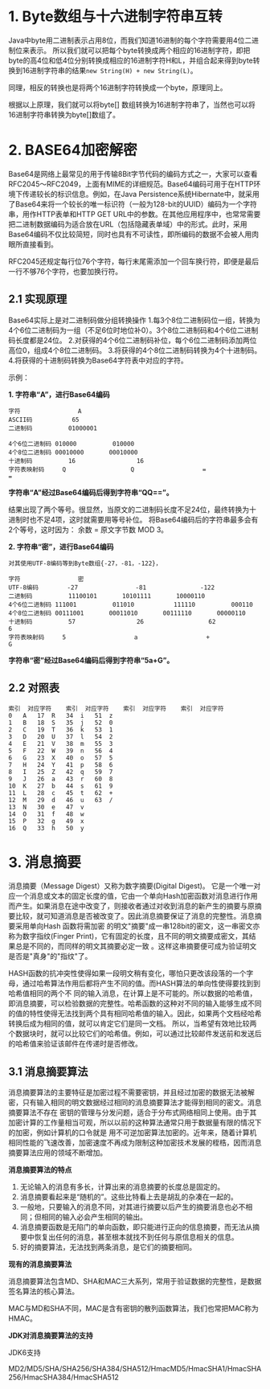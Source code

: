 # 1. Byte数组与十六进制字符串互转

Java中byte用二进制表示占用8位，而我们知道16进制的每个字符需要用4位二进制位来表示。
所以我们就可以把每个byte转换成两个相应的16进制字符，即把byte的高4位和低4位分别转换成相应的16进制字符H和L，并组合起来得到byte转换到16进制字符串的结果`new String(H) + new String(L)`。
 
同理，相反的转换也是将两个16进制字符转换成一个byte，原理同上。
 
根据以上原理，我们就可以将byte[] 数组转换为16进制字符串了，当然也可以将16进制字符串转换为byte[]数组了。  

# 2. BASE64加密解密

Base64是网络上最常见的用于传输8Bit字节代码的编码方式之一，大家可以查看RFC2045～RFC2049，上面有MIME的详细规范。Base64编码可用于在HTTP环境下传递较长的标识信息。例如，在Java Persistence系统Hibernate中，就采用了Base64来将一个较长的唯一标识符（一般为128-bit的UUID）编码为一个字符串，用作HTTP表单和HTTP GET URL中的参数。在其他应用程序中，也常常需要把二进制数据编码为适合放在URL（包括隐藏表单域）中的形式。此时，采用Base64编码不仅比较简短，同时也具有不可读性，即所编码的数据不会被人用肉眼所直接看到。

RFC2045还规定每行位76个字符，每行末尾需添加一个回车换行符，即便是最后一行不够76个字符，也要加换行符。

## 2.1 实现原理

Base64实际上是对二进制码做分组转换操作
1.每3个8位二进制码位一组，转换为4个6位二进制码为一组（不足6位时地位补0）。3个8位二进制码和4个6位二进制码长度都是24位。
2.对获得的4个6位二进制码补位，每个6位二进制码添加两位高位0，组成4个8位二进制码。
3.将获得的4个8位二进制码转换为4个十进制码。
4.将获得的十进制码转换为Base64字符表中对应的字符。

示例：

**1. 字符串“A”，进行Base64编码**

```
字符                A
ASCII码           65
二进制码          01000001
 
4个6位二进制码 010000          010000
4个8位二进制码 00010000       00010000
十进制码          16                 16
字符表映射码     Q                  Q                   =                 =
```
**字符串“A”经过Base64编码后得到字符串“QQ==”。**

结果出现了两个等号。很显然，当原文的二进制码长度不足24位，最终转换为十进制时也不足4项，这时就需要用等号补位。
将Base64编码后的字符串最多会有2个等号，这时因为：
余数 = 原文字节数 MOD 3。

**2. 字符串“密”，进行Base64编码**
```
对其使用UTF-8编码等到Byte数组{-27，-81，-122}，
 
字符                密
UTF-8编码        -27                -81               -122
二进制码          11100101       10101111       10000110
4个6位二进制码 111001          011010           111110          000110
4个8位二进制码 00111001       00011010       00111110       00000110
十进制码          57                 26                  62                6
字符表映射码     5                   a                   +                 G
```
**字符串“密”经过Base64编码后得到字符串“5a+G”。**


## 2.2 对照表

```
索引	对应字符	索引	对应字符	索引	对应字符	索引	对应字符
0	A	17	R	34	i	51	z
1	B	18	S	35	j	52	0
2	C	19	T	36	k	53	1
3	D	20	U	37	l	54	2
4	E	21	V	38	m	55	3
5	F	22	W	39	n	56	4
6	G	23	X	40	o	57	5
7	H	24	Y	41	p	58	6
8	I	25	Z	42	q	59	7
9	J	26	a	43	r	60	8
10	K	27	b	44	s	61	9
11	L	28	c	45	t	62	+
12	M	29	d	46	u	63	/
13	N	30	e	47	v	 	 
14	O	31	f	48	w	 	 
15	P	32	g	49	x	 	 
16	Q	33	h	50	y	 

```

# 3. 消息摘要

消息摘要（Message Digest）又称为数字摘要(Digital Digest)。
它是一个唯一对应一个消息或文本的固定长度的值，它由一个单向Hash加密函数对消息进行作用而产生。如果消息在途中改变了，则接收者通过对收到消息的新产生的摘要与原摘要比较，就可知道消息是否被改变了。因此消息摘要保证了消息的完整性。消息摘要采用单向Hash 函数将需加密 的明文"摘要"成一串128bit的密文，这一串密文亦称为数字指纹(Finger Print)，它有固定的长度，且不同的明文摘要成密文，其结果总是不同的，而同样的明文其摘要必定一致 。这样这串摘要便可成为验证明文是否是"真身"的"指纹"了。 

HASH函数的抗冲突性使得如果一段明文稍有变化，哪怕只更改该段落的一个字母，通过哈希算法作用后都将产生不同的值。而HASH算法的单向性使得要找到到哈希值相同的两个不 同的输入消息，在计算上是不可能的。所以数据的哈希值，即消息摘要，可以检验数据的完整性。哈希函数的这种对不同的输入能够生成不同的值的特性使得无法找到两个具有相同哈希值的输入。因此，如果两个文档经哈希转换后成为相同的值，就可以肯定它们是同一文档。 所以，当希望有效地比较两个数据块时，就可以比较它们的哈希值。例如，可以通过比较邮件发送前和发送后的哈希值来验证该邮件在传递时是否修改。 

## 3.1 消息摘要算法

消息摘要算法的主要特征是加密过程不需要密钥，并且经过加密的数据无法被解密，只有输入相同的明文数据经过相同的消息摘要算法才能得到相同的密文。消息摘要算法不存在 密钥的管理与分发问题，适合于分布式网络相同上使用。由于其加密计算的工作量相当可观，所以以前的这种算法通常只用于数据量有限的情况下的加密，例如计算机的口令就是 用不可逆加密算法加密的。近年来，随着计算机相同性能的飞速改善，加密速度不再成为限制这种加密技术发展的桎梏，因而消息摘要算法应用的领域不断增加。

**消息摘要算法的特点**

1. 无论输入的消息有多长，计算出来的消息摘要的长度总是固定的。
2. 消息摘要看起来是“随机的”。这些比特看上去是胡乱的杂凑在一起的。
3. 一般地，只要输入的消息不同，对其进行摘要以后产生的摘要消息也必不相同；但相同的输入必会产生相同的输出。
4. 消息摘要函数是无陷门的单向函数，即只能进行正向的信息摘要，而无法从摘要中恢复出任何的消息，甚至根本就找不到任何与原信息相关的信息。
5. 好的摘要算法，无法找到两条消息，是它们的摘要相同。


**现有的消息摘要算法**

消息摘要算法包含MD、SHA和MAC三大系列，常用于验证数据的完整性，是数据签名算法的核心算法。 

MAC与MD和SHA不同，MAC是含有密钥的散列函数算法，我们也常把MAC称为HMAC。

**JDK对消息摘要算法的支持**

JDK6支持

MD2/MD5/SHA/SHA256/SHA384/SHA512/HmacMD5/HmacSHA1/HmacSHA256/HmacSHA384/HmacSHA512


